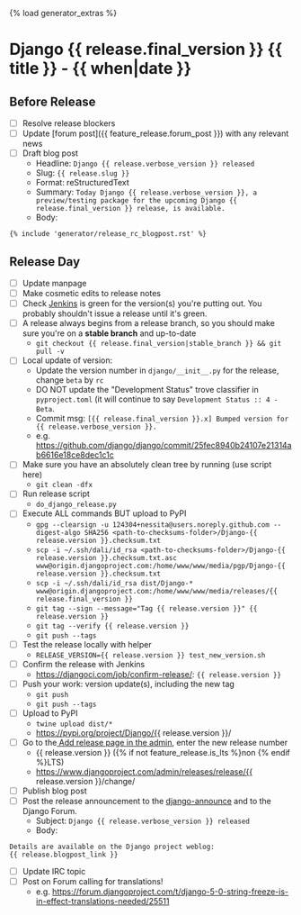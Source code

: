 {% load generator_extras %}

# Django {{ release.final_version }} {{ title }} - {{ when|date }}

## Before Release

- [ ] Resolve release blockers
- [ ] Update [forum post]({{ feature_release.forum_post }}) with any relevant news
- [ ] Draft blog post
  - Headline: `Django {{ release.verbose_version }} released`
  - Slug: `{{ release.slug }}`
  - Format: reStructuredText
  - Summary: `Today Django {{ release.verbose_version }}, a preview/testing package for the upcoming Django {{ release.final_version }} release, is available.`
  - Body:
```
{% include 'generator/release_rc_blogpost.rst' %}
```


## Release Day

- [ ] Update manpage
- [ ] Make cosmetic edits to release notes
- [ ] Check [Jenkins](https://djangoci.com) is green for the version(s) you're putting out. You probably shouldn't issue a release until it's green.
- [ ] A release always begins from a release branch, so you should make sure you're on a **stable branch** and up-to-date
  - `git checkout {{ release.final_version|stable_branch }} && git pull -v`
- [ ] Local update of version:
  - Update the version number in `django/__init__.py` for the release, change `beta` by `rc`
  - DO NOT update the "Development Status" trove classifier in `pyproject.toml` (it will continue to say `Development Status :: 4 - Beta`.
  - Commit msg: `[{{ release.final_version }}.x] Bumped version for {{ release.verbose_version }}.`
  - e.g. https://github.com/django/django/commit/25fec8940b24107e21314ab6616e18ce8dec1c1c
- [ ] Make sure you have an absolutely clean tree by running (use script here)
  - `git clean -dfx`
- [ ] Run release script
  - `do_django_release.py`
- [ ] Execute ALL commands BUT upload to PyPI
  - `gpg --clearsign -u 124304+nessita@users.noreply.github.com --digest-algo SHA256 <path-to-checksums-folder>/Django-{{ release.version }}.checksum.txt`
  - `scp -i ~/.ssh/dali/id_rsa <path-to-checksums-folder>/Django-{{ release.version }}.checksum.txt.asc www@origin.djangoproject.com:/home/www/www/media/pgp/Django-{{ release.version }}.checksum.txt`
  - `scp -i ~/.ssh/dali/id_rsa dist/Django-* www@origin.djangoproject.com:/home/www/www/media/releases/{{ release.final_version }}`
  - `git tag --sign --message="Tag {{ release.version }}" {{ release.version }}`
  - `git tag --verify {{ release.version }}`
  - `git push --tags`
- [ ] Test the release locally with helper
  - `RELEASE_VERSION={{ release.version }} test_new_version.sh`
- [ ] Confirm the release with Jenkins
  - https://djangoci.com/job/confirm-release/: `{{ release.version }}`
- [ ] Push your work: version update(s), including the new tag
  - `git push`
  - `git push --tags`
- [ ] Upload to PyPI
  - `twine upload dist/*`
  - https://pypi.org/project/Django/{{ release.version }}/
- [ ] Go to the[ Add release page in the admin](https://www.djangoproject.com/admin/releases/release/add/), enter the new release number
  - {{ release.version }} ({% if not feature_release.is_lts %}non {% endif %}LTS)
  - https://www.djangoproject.com/admin/releases/release/{{ release.version }}/change/
- [ ] Publish blog post
- [ ] Post the release announcement to the [django-announce](https://docs.djangoproject.com/en/dev/internals/mailing-lists/#django-announce-mailing-list) and to the Django Forum.
  - Subject: `Django {{ release.verbose_version }} released`
  - Body:
```
Details are available on the Django project weblog:
{{ release.blogpost_link }}
```
- [ ] Update IRC topic
- [ ] Post on Forum calling for translations!
  - e.g. https://forum.djangoproject.com/t/django-5-0-string-freeze-is-in-effect-translations-needed/25511


